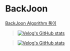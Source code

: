 # BackJoon
[BackJoon Algorithm 풀이](https://velog.io/@courage331/series/%EB%B0%B1%EC%A4%80)


>[![Velog's GitHub stats](https://velog-readme-stats.vercel.app/api/badge?name=minzikim)](https://velog.io/@courage331)

>[![Velog's GitHub stats](https://velog-readme-stats.vercel.app/api?name=courage331&tag=백준)](https://github.com/courage331/BackJoon)

